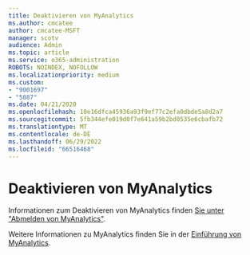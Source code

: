 ```yaml
---
title: Deaktivieren von MyAnalytics
ms.author: cmcatee
author: cmcatee-MSFT
manager: scotv
audience: Admin
ms.topic: article
ms.service: o365-administration
ROBOTS: NOINDEX, NOFOLLOW
ms.localizationpriority: medium
ms.custom:
- "9001697"
- "5887"
ms.date: 04/21/2020
ms.openlocfilehash: 10e16dfca45936a93f9ef77c2efa0dbde5a8d2a7
ms.sourcegitcommit: 5fb344efe019d0f7e641a59b2bd0535e6cbafb72
ms.translationtype: MT
ms.contentlocale: de-DE
ms.lasthandoff: 06/29/2022
ms.locfileid: "66516468"
---
```

# <a name="disable-myanalytics"></a>Deaktivieren von MyAnalytics

Informationen zum Deaktivieren von MyAnalytics finden [Sie unter "Abmelden von MyAnalytics"](https://docs.microsoft.com/workplace-analytics/myanalytics/use/opt-out-of-mya). 

Weitere Informationen zu MyAnalytics finden Sie in der [Einführung von MyAnalytics](https://docs.microsoft.com/workplace-analytics/myanalytics/mya-landing-page).
